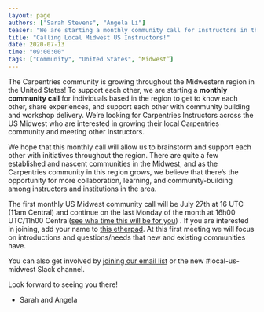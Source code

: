 ```yaml
---
layout: page
authors: ["Sarah Stevens", "Angela Li"]
teaser: "We are starting a monthly community call for Instructors in the midwest US."
title: "Calling Local Midwest US Instructors!"
date: 2020-07-13
time: "09:00:00"
tags: ["Community", "United States", “Midwest”]
---
```


The Carpentries community is growing throughout the Midwestern region in the United States! To
support each other, we are starting a **monthly community call** for individuals based in the region
to get to know each other, share experiences, and support each other with community building and
workshop delivery. We’re looking for Carpentries Instructors across the US Midwest who are
interested in growing their local Carpentries community and meeting other Instructors.

We hope that this monthly call will allow us to brainstorm and support each other with initiatives
throughout the region. There are quite a few established and nascent communities in the Midwest, and
as the Carpentries community in this region grows, we believe that there’s the opportunity for more
collaboration, learning, and community-building among instructors and institutions in the area.

The first monthly US Midwest community call will be July 27th at 16 UTC (11am Central) and continue
on the last Monday of the month at 16h00 UTC/11h00 Central([see wha time this will be for you](https://www.timeanddate.com/worldclock/fixedtime.html?msg=Midwest+Carpentries+Community+Call&iso=20200726T16&p1=%3A&ah=1))
. If you are interested in joining, add your name to [this
etherpad](https://pad.carpentries.org/local-us-midwest).  At this first meeting we will focus on
introductions and questions/needs that new and existing communities have.

You can also get involved by [joining our email
list](https://carpentries.topicbox.com/groups/local-us-midwest) or the new #local-us-midwest Slack
channel.

Look forward to seeing you there! 
- Sarah and Angela


